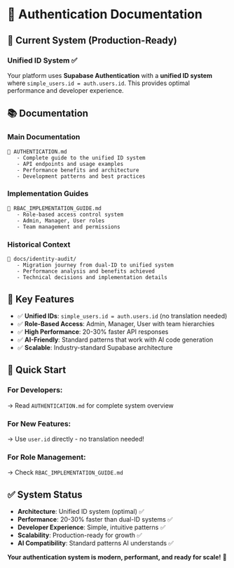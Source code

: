 # 🔐 Authentication Documentation

## 🎯 **Current System (Production-Ready)**

### **Unified ID System ✅**
Your platform uses **Supabase Authentication** with a **unified ID system** where `simple_users.id = auth.users.id`. This provides optimal performance and developer experience.

## 📚 **Documentation**

### **Main Documentation**
```
📄 AUTHENTICATION.md
   - Complete guide to the unified ID system
   - API endpoints and usage examples  
   - Performance benefits and architecture
   - Development patterns and best practices
```

### **Implementation Guides**
```
📄 RBAC_IMPLEMENTATION_GUIDE.md
   - Role-based access control system
   - Admin, Manager, User roles
   - Team management and permissions
```

### **Historical Context**
```
📄 docs/identity-audit/
   - Migration journey from dual-ID to unified system
   - Performance analysis and benefits achieved
   - Technical decisions and implementation details
```

## 🚀 **Key Features**

- ✅ **Unified IDs**: `simple_users.id = auth.users.id` (no translation needed)
- ✅ **Role-Based Access**: Admin, Manager, User with team hierarchies
- ✅ **High Performance**: 20-30% faster API responses
- ✅ **AI-Friendly**: Standard patterns that work with AI code generation
- ✅ **Scalable**: Industry-standard Supabase architecture

## 🎯 **Quick Start**

### **For Developers:**
→ Read `AUTHENTICATION.md` for complete system overview

### **For New Features:**
→ Use `user.id` directly - no translation needed!

### **For Role Management:**
→ Check `RBAC_IMPLEMENTATION_GUIDE.md`

## ✅ **System Status**

- **Architecture**: Unified ID system (optimal) ✅
- **Performance**: 20-30% faster than dual-ID systems ✅
- **Developer Experience**: Simple, intuitive patterns ✅
- **Scalability**: Production-ready for growth ✅
- **AI Compatibility**: Standard patterns AI understands ✅

**Your authentication system is modern, performant, and ready for scale!** 🚀
